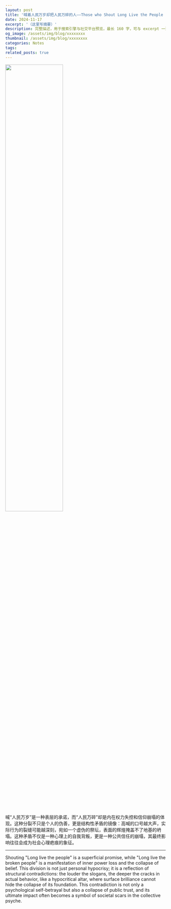 ```yaml
---
layout: post
title: '喊着人民万岁却把人民万碎的人——Those who Shout Long Live the People but Bring about Long Live the Broken People'
date: 2024-11-17
excerpt: '（这里写摘要）'
description: 完整描述，用于搜索引擎与社交平台预览，最长 160 字，可与 excerpt 一致
og_image: /assets/img/blog/xxxxxxxx
thumbnail: /assets/img/blog/xxxxxxxx
categories: Notes
tags: 
related_posts: true
---
```


<img src="{{ '/assets/img/blog/xxxxxxxx' | relative_url }}" style="width:60%;">

喊“人民万岁”是一种表层的承诺，而“人民万碎”却是内在权力失控和信仰崩塌的体现。这种分裂不只是个人的伪善，更是结构性矛盾的镜像：高喊的口号越大声，实际行为的裂缝可能越深刻，宛如一个虚伪的祭坛，表面的辉煌掩盖不了地基的坍塌。这种矛盾不仅是一种心理上的自我背叛，更是一种公共信任的崩塌，其最终影响往往会成为社会心理疤痕的象征。

---

Shouting "Long live the people" is a superficial promise, while "Long live the broken people" is a manifestation of inner power loss and the collapse of belief. This division is not just personal hypocrisy; it is a reflection of structural contradictions: the louder the slogans, the deeper the cracks in actual behavior, like a hypocritical altar, where surface brilliance cannot hide the collapse of its foundation. This contradiction is not only a psychological self-betrayal but also a collapse of public trust, and its ultimate impact often becomes a symbol of societal scars in the collective psyche.